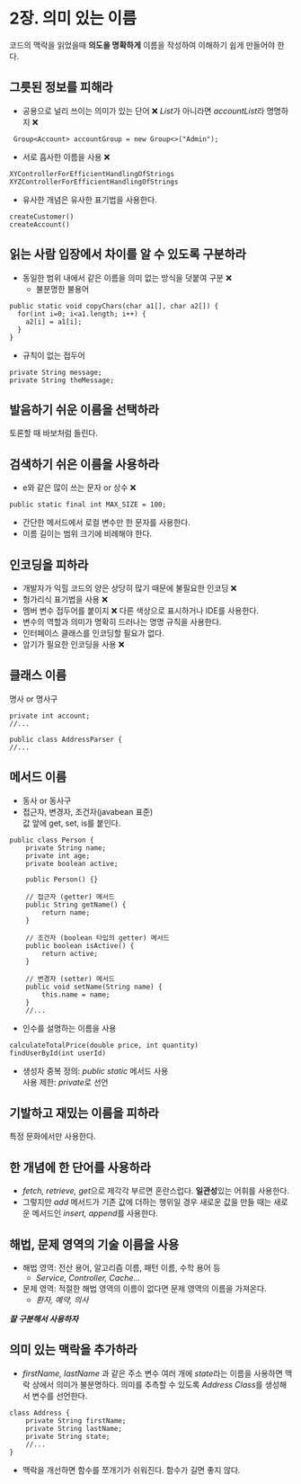 # 2장. 의미 있는 이름

코드의 맥락을 읽었을때 **의도을 명확하게** 이름을 작성하여 이해하기 쉽게 만들어야 한다.

## 그릇된 정보를 피해라

- 공용으로 널리 쓰이는 의미가 있는 단어 ❌
  *List*가 아니라면 *accountList*라 명명하지 ❌
```
 Group<Account> accountGroup = new Group<>("Admin");
```

- 서로 흡사한 이름을 사용 ❌
```
XYControllerForEfficientHandlingOfStrings
XYZControllerForEfficientHandlingOfStrings
```
- 유사한 개념은 유사한 표기법을 사용한다.
```
createCustomer()
createAccount()
```
## 읽는 사람 입장에서 차이를 알 수 있도록 구분하라

- 동일한 범위 내에서 같은 이름을 의미 없는 방식을 덧붙여 구분 ❌
    - 불분명한 불용어
```
public static void copyChars(char a1[], char a2[]) {
  for(int i=0; i<a1.length; i++) {
    a2[i] = a1[i];
  }
}
```
- 규칙이 없는 접두어
```
private String message;
private String theMessage;
```

## 발음하기 쉬운 이름을 선택하라

토론할 때 바보처럼 들린다.

## 검색하기 쉬은 이름을 사용하라

- e와 같은 많이 쓰는 문자 or 상수 ❌
```
public static final int MAX_SIZE = 100;
```
- 간단한 메서드에서 로컬 변수만 한 문자를 사용한다.
- 이름 길이는 범위 크기에 비례해야 한다.

## 인코딩을 피하라

- 개발자가 익힐 코드의 양은 상당히 많기 때문에 불필요한 인코딩 ❌
- 헝가리식 표기법을 사용 ❌
- 멤버 변수 접두어를 붙이지 ❌ 다른 색상으로 표시하거나 IDE를 사용한다.
- 변수의 역할과 의미가 명확히 드러나는 명명 규칙을 사용한다.
- 인터페이스 클래스를 인코딩할 필요가 없다.
- 암기가 필요한 인코딩을 사용 ❌

## 클래스 이름

명사 or 명사구
```
private int account;
//...

public class AddressParser {
//...
```

## 메서드 이름

- 동사 or 동사구
- 접근자, 변경자, 조건자(javabean 표준)   
  값 앞에 get, set, is를 붙인다.
```
public class Person {
    private String name;
    private int age;
    private boolean active;

    public Person() {}

    // 접근자 (getter) 메서드
    public String getName() {
        return name;
    }

    // 조건자 (boolean 타입의 getter) 메서드
    public boolean isActive() {
        return active;
    }

    // 변경자 (setter) 메서드
    public void setName(String name) {
        this.name = name;
    }
    //...
```
- 인수를 설명하는 이름을 사용
```
calculateTotalPrice(double price, int quantity)
findUserById(int userId)
```
- 생성자 중복 정의: *public static* 메서드 사용   
  사용 제한: *private*로 선언

## 기발하고 재밌는 이름을 피하라

특정 문화에서만 사용한다.

## 한 개념에 한 단어를 사용하라

- *fetch, retrieve, get*으로 제각각 부르면 혼란스럽다.
  **일관성**있는 어휘를 사용한다.
- 그렇지만 *add* 메서드가 기존 값에 더하는 행위일 경우
  새로운 값을 만들 때는 새로운 메서드인 *insert, append*를 사용한다.

## 해법, 문제 영역의 기술 이름을 사용

- 해법 영역: 전산 용어, 알고리즘 이름, 패턴 이름, 수학 용어 등
  - *Service, Controller, Cache...*
- 문제 영역: 적절한 해법 영역의 이름이 없다면 문제 영역의 이름을 가져온다.
  - *환자, 예약, 의사*

___잘 구분해서 사용하자___

## 의미 있는 맥락을 추가하라

- *firstName, lastName* 과 같은 주소 변수 여러 개에 *state*라는 이름을 사용하면 맥락 상에서 의미가 불분명하다.
  의미를 추측할 수 있도록 *Address Class*를 생성해서 변수를 선언한다.
```
class Address {
    private String firstName;
    private String lastName;
    private String state;
    //...
}
```
- 맥락을 개선하면 함수를 쪼개기가 쉬워진다.
  함수가 길면 좋지 않다.